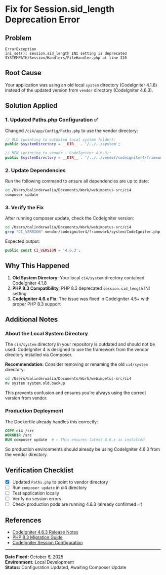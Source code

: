 # Fix for Session.sid_length Deprecation Error

## Problem
```
ErrorException
ini_set(): session.sid_length INI setting is deprecated
SYSTEMPATH/Session/Handlers/FileHandler.php at line 320
```

## Root Cause
Your application was using an old local `system` directory (CodeIgniter 4.1.8) instead of the updated version from `vendor` directory (CodeIgniter 4.6.3).

## Solution Applied

### 1. Updated Paths.php Configuration ✅
Changed `/ci4/app/Config/Paths.php` to use the vendor directory:

```php
// OLD (pointing to outdated local system folder):
public $systemDirectory = __DIR__ . '/../../system';

// NEW (pointing to vendor - CodeIgniter 4.6.3):
public $systemDirectory = __DIR__ . '/../../vendor/codeigniter4/framework/system';
```

### 2. Update Dependencies

Run the following command to ensure all dependencies are up to date:

```bash
cd /Users/balinderwalia/Documents/Work/webimpetus-src/ci4
composer update
```

### 3. Verify the Fix

After running composer update, check the CodeIgniter version:

```bash
cd /Users/balinderwalia/Documents/Work/webimpetus-src/ci4
grep "CI_VERSION" vendor/codeigniter4/framework/system/CodeIgniter.php
```

Expected output:
```php
public const CI_VERSION = '4.6.3';
```

## Why This Happened

1. **Old System Directory**: Your local `ci4/system` directory contained CodeIgniter 4.1.8
2. **PHP 8.3 Compatibility**: PHP 8.3 deprecated `session.sid_length` INI setting
3. **CodeIgniter 4.6.x Fix**: The issue was fixed in CodeIgniter 4.5+ with proper PHP 8.3 support

## Additional Notes

### About the Local System Directory

The `ci4/system` directory in your repository is outdated and should not be used. CodeIgniter 4 is designed to use the framework from the vendor directory installed via Composer.

**Recommendation:** Consider removing or renaming the old `ci4/system` directory:

```bash
cd /Users/balinderwalia/Documents/Work/webimpetus-src/ci4
mv system system.old.backup
```

This prevents confusion and ensures you're always using the correct version from vendor.

### Production Deployment

The Dockerfile already handles this correctly:

```dockerfile
COPY ci4 /src
WORKDIR /src
RUN composer update  # ← This ensures latest 4.6.x is installed
```

So production environments should already be using CodeIgniter 4.6.3 from the vendor directory.

## Verification Checklist

- [x] Updated `Paths.php` to point to vendor directory
- [ ] Run `composer update` in ci4 directory
- [ ] Test application locally
- [ ] Verify no session errors
- [ ] Check production pods are running 4.6.3 (already confirmed ✅)

## References

- [CodeIgniter 4.6.3 Release Notes](https://github.com/codeigniter4/CodeIgniter4/releases/tag/v4.6.3)
- [PHP 8.3 Migration Guide](https://www.php.net/manual/en/migration83.php)
- [CodeIgniter Session Configuration](https://codeigniter4.github.io/userguide/libraries/sessions.html)

---

**Date Fixed:** October 6, 2025  
**Environment:** Local Development  
**Status:** Configuration Updated, Awaiting Composer Update
